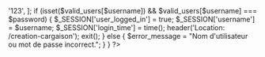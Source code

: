 <?php
session_start();

if ($_SERVER['REQUEST_METHOD'] === 'POST') {
    $username = $_POST['username'] ?? '';
    $password = $_POST['password'] ?? '';
    
    $valid_users = [
        'zafe' => '123',
       
    ];
    
    if (isset($valid_users[$username]) && $valid_users[$username] === $password) {
        $_SESSION['user_logged_in'] = true;
        $_SESSION['username'] = $username;
        $_SESSION['login_time'] = time();
        
        header('Location: /creation-cargaison');
        exit();
    } else {
        $error_message = "Nom d'utilisateur ou mot de passe incorrect.";
    }
}
?>